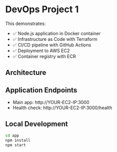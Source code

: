 # DevOps Project 1 

 This demonstrates:

- ✅ Node.js application in Docker container
- ✅ Infrastructure as Code with Terraform  
- ✅ CI/CD pipeline with GitHub Actions
- ✅ Deployment to AWS EC2
- ✅ Container registry with ECR

## Architecture


## Application Endpoints

- Main app: http://YOUR-EC2-IP:3000
- Health check: http://YOUR-EC2-IP:3000/health

## Local Development
```bash
cd app
npm install
npm start

